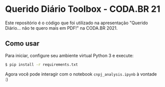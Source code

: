 # Querido Diário Toolbox - CODA.BR 21

Este repositório é o código que foi utilizado na apresentação
"Querido Diário… não te quero mais em PDF!"
na CODA.BR 2021.

## Como usar

Para iniciar, configure seu ambiente virtual Python 3 e execute:

```sh
$ pip install -r requirements.txt
```

Agora você pode interagir com o notebook `cnpj_analysis.ipynb` à vontade :)

